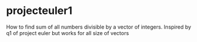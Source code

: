 # projecteuler1
How to find sum of all numbers divisible by a vector of integers. Inspired by q1 of project euler but works for all size of vectors 
